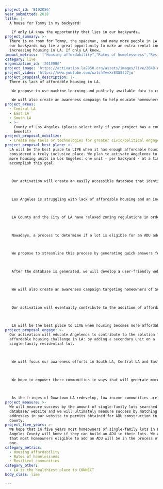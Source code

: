 ```yaml
---
project_id: '8102086'
year_submitted: 2018
title: |-
  A house for Tommy in my backyard! 
   
   If only LA knew the opportunity that lies in our backyards…
project_summary: >-
  There is no room for Tommy, the spaceman, and many more people in LA. But in
  our backyards may lie a great opportunity to make an extra rental income while
  increasing housing in LA. If only LA knew…
impact_metrics: '["Housing affordability","Rates of homelessness","Resilient communities"]'
category: live
organization_id: '2018086'
project_image: 'https://activation.la2050.org/assets/images/live/2048-wide/mutuo.jpg'
project_video: 'https://www.youtube.com/watch?v=Xr8XGS427jo'
project_proposal_description: |-
  There is lack of affordable housing in LA. 
   
   We propose to use machine-learning and publicly available data to create a free database for homeowners to easily find out if they can build an additional living unit in their backyard. 
   
   We will also create an awareness campaign to help educate homeowners on this new opportunity right in their backyard!
project_areas:
  - Central LA
  - East LA
  - South LA
  - >-
    County of Los Angeles (please select only if your project has a countywide
    benefit)
project_proposal_mobilize:
  - Create new tools or technologies for greater civic/political engagement
project_proposal_best_place: >-
  LA will be the best place to LIVE when it has enough affordable housing to be
  considered a truly inclusive place. We plan to activate Angelenos to build
  more housing units in Los Angeles: one unit - per backyard - at a time, to
  accomplish this goal.
   
   
   
   Our activation will create an easily accessible database that identifies which properties in Los Angeles County can have secondary units (also called Accessory Dwelling Units or ADUs) on their lots. We will also create an awareness campaign to educate homeowners on the opportunity that lies in their backyards: an additional housing unit that can create rental income while helping with efforts to increase affordable housing in LA.
   
   
   
   Los Angeles is struggling with lack of affordable housing and an increase in its homeless population. ADUs are a significant way to increase the housing stock in Los Angeles.
   
   
   
   LA County and the City of LA have relaxed zoning regulations in order to allow for construction of more ADUs. The number of permitted ADUs has grown this past year. However, if we are to make a dent in the affordable housing crisis we have to build many more ADUs per year.
   
   
   
   Nowadays, a process to determine if a lot is eligible for an ADU addition requires the design consultant’s or homeowner’s investment of time to read and interpret complicated zoning code constraints.
   
   
   
   We propose to streamline this process by generating quick answers for homeowners on their possibilities regarding ADUs on their properties. To accomplish this task our database will use machine-learning and existing Geographic Information Systems (GIS) to predict with good certainty the likelihood of a property being allowed by zoning codes to have an ADU. 
   
   
   
   After the database is generated, we will develop a user-friendly website where anyone can search for their property and see if they can build an ADU. We will be able to reach out more people in less time and hopefully contribute to engage more homeowners in building ADUs.
   
   
   
   We will also create an awareness campaign targeting homeowners of South LA, Central LA and East LA.
   
   
   
   Our activation will eventually contribute to the addition of affordable units in communities impacting Housing Affordability Metric and Homelessness Metric. We also believe that it will impact the Resilient Communities Metric since it will boost much needed housing opportunities.
   
   
   
   LA will be the best place to LIVE when housing becomes more affordable, and homelessness is drastically reduced. We will activate Angelenos to participate in the affordable housing movement. We can all be a part of the affordable housing solution in LA!
project_proposal_engage: >-
  Our activation will educate Angelenos to contribute to the solution for the
  affordable housing challenge in LA: by adding a secondary unit on a
  single-family residential lot. 
   
   
   
   We will focus our awareness efforts in South LA, Central LA and East LA. By focusing our awareness efforts on low-income communities close to downtown LA, we are hoping to increase the affordable housing supply in a sustainable way. For example, as a consequence of additional ADUs in these areas, the increased population will have easy access to existing public transportation and proximity to schools and jobs. 
   
   
   
   We hope to empower these communities in ways that will generate more community participation in solving its challenges. Renters educated on the potential addition of ADUs can spread the word to their landlords and neighbors. They might have family members or friends in need of housing that could benefit from ADU additions to their street. This can be an opportunity to enrich and better connect these neighborhoods.
   
   
   
   As the fringes of Downtown LA redevelop, low-income communities are most at risk for displacement. This organic increase in affordable units can be taken as an opportunity to steer change in the direction of strengthening communities.
project_measure: >-
  We will measure success by the amount of single-family lots searched in our
  database/ website and we will ultimately measure success by matching searched
  addresses in our website to permits obtained for ADU construction in LA
  County.
project_five_years: >-
  We hope that in five years most homeowners of single-family lots in Los
  Angeles County will know if they can build an ADU in their lots. We also hope
  that most homeowners eligible to add an ADU will be in the process of building
  one.
category_metrics:
  - Housing affordability
  - Rates of homelessness
  - Resilient communities
category_other:
  - LA is the healthiest place to CONNECT
body_class: lime

---
```

